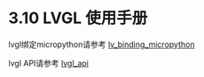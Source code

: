 # 3.10 LVGL 使用手册

lvgl绑定micropython请参考 [lv_binding_micropython](https://github.com/lvgl/lv_binding_micropython/blob/update_micropython_v1.20/README.md)

lvgl API请参考 [lvgl_api](https://docs.lvgl.io/master/API/index.html)
